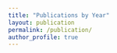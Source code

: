```yaml
---
title: "Publications by Year"
layout: publication
permalink: /publication/
author_profile: true
---
```

